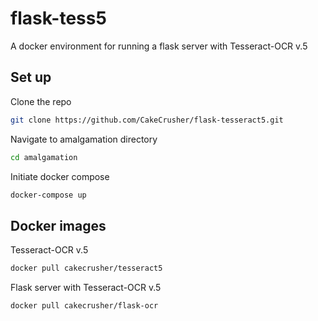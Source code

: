 # flask-tess5

A docker environment for running a flask server with Tesseract-OCR v.5

## Set up

Clone the repo
```bash
git clone https://github.com/CakeCrusher/flask-tesseract5.git
```
Navigate to amalgamation directory
```bash
cd amalgamation
```
Initiate docker compose
```bash
docker-compose up
```

## Docker images

Tesseract-OCR v.5
```bash
docker pull cakecrusher/tesseract5
```
Flask server with Tesseract-OCR v.5
```bash
docker pull cakecrusher/flask-ocr
```